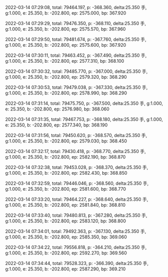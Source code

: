 2022-03-14 07:29:08, total: 79464.197, p: -368.360, delta:25.350 手, g:1.000, e: 25.350, b: -202.800, ep: 2575.000, bp: 367.920

2022-03-14 07:29:29, total: 79476.350, p: -368.110, delta:25.350 手, g:1.000, e: 25.350, b: -202.800, ep: 2575.570, bp: 367.960

2022-03-14 07:29:50, total: 79481.674, p: -367.760, delta:25.350 手, g:1.000, e: 25.350, b: -202.800, ep: 2575.600, bp: 367.920

2022-03-14 07:30:11, total: 79463.452, p: -367.490, delta:25.350 手, g:1.000, e: 25.350, b: -202.800, ep: 2577.310, bp: 368.100

2022-03-14 07:30:32, total: 79485.770, p: -367.000, delta:25.350 手, g:1.000, e: 25.350, b: -202.800, ep: 2579.320, bp: 368.290

2022-03-14 07:30:53, total: 79479.038, p: -367.330, delta:25.350 手, g:1.000, e: 25.350, b: -202.800, ep: 2578.990, bp: 368.290

2022-03-14 07:31:14, total: 79475.750, p: -367.500, delta:25.350 手, g:1.000, e: 25.350, b: -202.800, ep: 2576.980, bp: 368.060

2022-03-14 07:31:35, total: 79467.753, p: -368.180, delta:25.350 手, g:1.000, e: 25.350, b: -202.800, ep: 2577.340, bp: 368.190

2022-03-14 07:31:56, total: 79450.620, p: -368.570, delta:25.350 手, g:1.000, e: 25.350, b: -202.800, ep: 2579.030, bp: 368.450

2022-03-14 07:32:17, total: 79430.418, p: -368.770, delta:25.350 手, g:1.000, e: 25.350, b: -202.800, ep: 2582.190, bp: 368.870

2022-03-14 07:32:38, total: 79453.028, p: -368.370, delta:25.350 手, g:1.000, e: 25.350, b: -202.800, ep: 2582.430, bp: 368.850

2022-03-14 07:32:59, total: 79446.046, p: -368.560, delta:25.350 手, g:1.000, e: 25.350, b: -202.800, ep: 2581.600, bp: 368.770

2022-03-14 07:33:20, total: 79464.227, p: -368.640, delta:25.350 手, g:1.000, e: 25.350, b: -202.800, ep: 2581.840, bp: 368.810

2022-03-14 07:33:40, total: 79480.813, p: -367.280, delta:25.350 手, g:1.000, e: 25.350, b: -202.800, ep: 2583.120, bp: 368.800

2022-03-14 07:34:01, total: 79492.363, p: -367.130, delta:25.350 手, g:1.000, e: 25.350, b: -202.800, ep: 2585.350, bp: 369.060

2022-03-14 07:34:22, total: 79556.818, p: -364.210, delta:25.350 手, g:1.000, e: 25.350, b: -202.800, ep: 2592.270, bp: 369.560

2022-03-14 07:34:44, total: 79528.323, p: -366.390, delta:25.350 手, g:1.000, e: 25.350, b: -202.800, ep: 2587.290, bp: 369.210